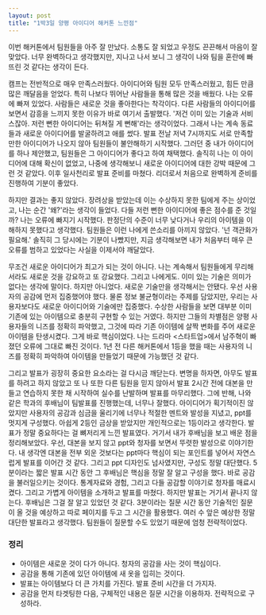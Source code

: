 ```yaml
---
layout: post
title: "1박3일 양평 아이디어 해커톤 느낀점"
---
```



이번 해커톤에서 팀원들을 아주 잘 만났다. 소통도 잘 되었고 우정도 끈끈해서 마음이 잘 맞았다. 너무 완벽하다고 생각했지만, 지나고 나서 보니 그 생각이 나와 팀을 혼란에 빠뜨린 것 같다는 생각이 든다.

캠프는 전반적으로 매우 만족스러웠다. 아이디어와 팀원 모두 만족스러웠고, 힘든 만큼 많은 깨달음을 얻었다. 특히 나보다 뛰어난 사람들을 통해 많은 것을 배웠다. 나는 오류에 빠져 있었다. 사람들은 새로운 것을 좋아한다는 착각이다. 다른 사람들의 아이디어를 보면서 감흥을 느끼지 못한 이유가 바로 여기서 출발했다. '저건 이미 있는 기술과 서비스잖아. 저런 뻔한 아이디어는 뒤쳐질 게 뻔해'라는 생각이었다. 그래서 나는 계속 동료들과 새로운 아이디어를 발굴하려고 애를 썼다. 발표 전날 저녁 7시까지도 서로 만족할만한 아이디어가 나오지 않아 팀원들이 불안해하기 시작했다. 그러던 중 내가 아이디어를 하나 제안했고, 팀원들은 그 아이디어가 좋다고 하여 채택했다. 솔직히 나는 이 아이디어에 대해 확신이 없었고, 나중에 생각해보니 새로운 아이디어에 대한 강박 때문에 그런 것 같았다. 이후 일사천리로 발표 준비를 마쳤다. 리더로서 처음으로 완벽하게 준비를 진행하여 기분이 좋았다.

하지만 결과는 좋지 않았다. 장려상을 받았는데 이는 수상하지 못한 팀에게 주는 상이었고, 나는 순간 '왜?'라는 생각이 들었다. 다들 저런 뻔한 아이디어에 좋은 점수를 준 것일까? 나는 오류에 빠지기 시작했다. 판정단의 수준이 너무 낮다거나 우리의 아이템을 이해하지 못했다고 생각했다. 팀원들은 이런 나에게 쓴소리를 아끼지 않았다. '넌 객관화가 필요해.' 솔직히 그 당시에는 기분이 나빴지만, 지금 생각해보면 내가 처음부터 매우 큰 오류를 범하고 있었다는 사실을 이제서야 깨달았다.

무조건 새로운 아이디어가 최고가 되는 것이 아니다. 나는 계속해서 팀원들에게 무리해서라도 새로운 것을 강요하고 또 강요했다. 그리고 나에게도. 이미 있는 기술은 의미가 없다는 생각에 말이다. 하지만 아니었다. 새로운 기술만을 생각해서는 안됐다. 우선 사용자의 공감에 먼저 집중했어야 했다. 물론 정보 불균형이라는 주제를 담았지만, 우리는 사용자보다도 새로운 아이디어와 기술에만 집중했다. 수상한 사람들을 보면 대부분 이미 기존에 있는 아이템으로 충분히 구현할 수 있는 거였다. 하지만 그들의 차별점은 양평 사용자들의 니즈를 정확히 파악했고, 그것에 따라 기존 아이템에 살짝 변화를 주어 새로운 아이템을 탄생시켰다. 그게 바로 핵심이었다. 나는 드라마 <스타트업>에서 남주혁이 빠졌던 오류에 그대로 빠진 것이다. 1년 전 다른 해커톤에서 1등을 했을 때는 사용자의 니즈를 정확히 파악하여 아이템을 만들었기 때문에 가능했던 것 같다.

그리고 발표가 굉장히 중요한 요소라는 걸 다시금 깨닫는다. 변명을 하자면, 아무도 발표를 하려고 하지 않았고 또 나 또한 다른 팀원을 믿지 않아서 발표 2시간 전에 대본을 만들고 연습하지 못한 채 시작하여 실수를 난발하며 발표를 마무리했다. 그에 반해, 나와 같은 학과의 후배님이 팀발표를 진행했는데, 너무나 잘했다. 아이디어가 획기적이진 않았지만 사용자의 공감과 심금을 울리기에 너무나 적절한 멘트와 발성을 지녔고, ppt를 멋지게 구성했다. 아쉽게 2등인 금상을 받았지만 개인적으로는 1등이라고 생각한다. 발표가 정말 중요하다는 걸 뼈저리게 느낀 발표였다. 거기서 내가 후배님을 보고 배운 점을 정리해보았다. 우선, 대본을 보지 않고 ppt와 청자를 보면서 뚜렷한 발성으로 이야기한다. 내 생각엔 대본을 전부 외운 것보다는 ppt마다 핵심이 되는 포인트를 넣어서 자연스럽게 발표를 이어간 것 같다. 그리고 ppt 디자인도 넘사였지만, 구성도 정말 대단했다. 5분이라는 짧은 발표 시간 동안 그 후배님은 핵심을 정말 잘 알고 구성을 했다. 바로 공감을 불러일으키는 것이다. 통계자료와 경험, 그리고 다들 공감할 이야기로 청자를 매료시켰다. 그리고 가볍게 아이템을 소개하고 발표를 마쳤다. 하지만 발표는 거기서 끝나지 않는다. 후배님은 그걸 잘 알고 있었던 것 같다. 3분이라는 질문 시간 동안 기술적인 질문이 올 것을 예상하고 따로 페이지를 두고 그 시간을 활용했다. 여러 수 앞은 예상한 정말 대단한 발표라고 생각했다. 팀원들이 질문할 수도 있었기 때문에 엄청 전략적이었다.

### 정리
- 아이템은 새로운 것이 다가 아니다. 청자의 공감을 사는 것이 핵심이다.
- 공감을 통해 기존에 있던 아이템에 새 옷을 입히는 것이다.
- 발표는 아이템보다 더 큰 가치를 가진다. 발표 준비 시간을 더 가지자.
- 공감을 먼저 타겟팅한 다음, 구체적인 내용은 질문 시간을 이용하자. 전략적으로 구성하라.

